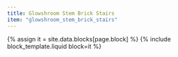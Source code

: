 ```yaml
---
title: Glowshroom Stem Brick Stairs
item: "glowshroom_stem_brick_stairs"
---
```


{% assign it = site.data.blocks[page.block] %}
{% include block_template.liquid block=it %}


